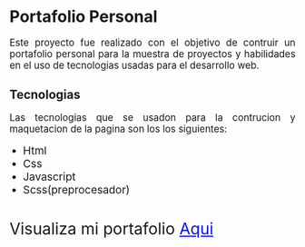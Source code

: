 # Portafolio Personal

<p style="font-size: 1.2em; text-align: justify">
Este proyecto fue realizado con el objetivo de contruir un portafolio personal para la muestra de proyectos y habilidades en el uso de tecnologias usadas para el desarrollo web.
</p>

## Tecnologias

<p style="font-size: 1.2em; text-align: justify">
Las tecnologias que se usadon para la contrucion y maquetacion de la pagina son los los siguientes:
</p>

<ul>
    <li style="font-size: 1.35em">
        Html
    </li>
    <li style="font-size: 1.35em">
        Css
    </li>
    <li style="font-size: 1.35em">
        Javascript
    </li>
    <li style="font-size: 1.35em">
        Scss(preprocesador)
    </li>
</ul>

<p style="font-size: 2em; margin-top: 40px;">
Visualiza mi portafolio <a href="https://portafolio-personal-brandon-8l8yg9al4-brandon-github.vercel.app/" target="_blank" style="color: #0e0eff">Aqui</a>
</p>
